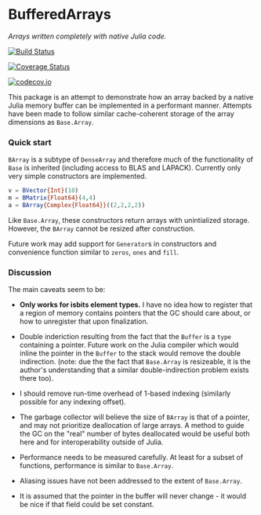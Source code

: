 # BufferedArrays

*Arrays written completely with native Julia code.*

[![Build Status](https://travis-ci.org/andyferris/BufferedArrays.jl.svg?branch=master)](https://travis-ci.org/andyferris/BufferedArrays.jl)

[![Coverage Status](https://coveralls.io/repos/andyferris/BufferedArrays.jl/badge.svg?branch=master&service=github)](https://coveralls.io/github/andyferris/BufferedArrays.jl?branch=master)

[![codecov.io](http://codecov.io/github/andyferris/BufferedArrays.jl/coverage.svg?branch=master)](http://codecov.io/github/andyferris/BufferedArrays.jl?branch=master)

This package is an attempt to demonstrate how an array backed by a native Julia
memory buffer can be implemented in a performant manner. Attempts have been made
to follow similar cache-coherent storage of the array dimensions as `Base.Array`.

### Quick start

`BArray` is a subtype of `DenseArray` and therefore much of the functionality
of `Base` is inherited (including access to BLAS and LAPACK). Currently only
very simple constructors are implemented.

```julia
v = BVector{Int}(10)
m = BMatrix{Float64}(4,4)
a = BArray{Complex{Float64}}((2,2,2,2))
```
Like `Base.Array`, these constructors return arrays with unintialized storage.
However, the `BArray` cannot be resized after construction.

Future work may add support for `Generator`s in constructors and convenience
function similar to `zeros`, `ones` and `fill`.

### Discussion

The main caveats seem to be:

 * **Only works for isbits element types.** I have no idea how to register that a 
   region of memory contains pointers that the GC should care about, or how to
   unregister that upon finalization.

 * Double inderiction resulting from the fact that the `Buffer` is a `type`
   containing a pointer. Future work on the Julia compiler which would inline
   the pointer in the `Buffer` to the stack would remove the double indirection.
   (note: due the the fact that `Base.Array` is resizeable, it is the author's
   understanding that a similar double-indirection problem exists there too).

 * I should remove run-time overhead of 1-based indexing (similarly possible for
   any indexing offset).

 * The garbage collector will believe the size of `BArray` is that of a pointer,
   and may not prioritize deallocation of large arrays. A method to guide the
   GC on the "real" number of bytes deallocated would be useful both here and
   for interoperability outside of Julia.

 * Performance needs to be measured carefully. At least for a subset of functions,
   performance is similar to `Base.Array`.

 * Aliasing issues have not been addressed to the extent of `Base.Array`.

 * It is assumed that the pointer in the buffer will never change - it would be
   nice if that field could be set constant.
